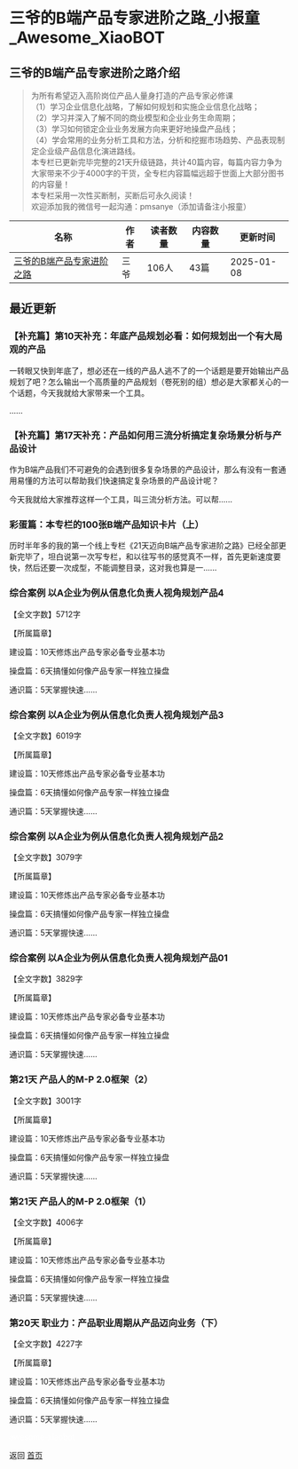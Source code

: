 # 三爷的B端产品专家进阶之路_小报童_Awesome_XiaoBOT

## 三爷的B端产品专家进阶之路介绍
> 为所有希望迈入高阶岗位产品人量身打造的产品专家必修课    
（1）学习企业信息化战略，了解如何规划和实施企业信息化战略；    
（2）学习并深入了解不同的商业模型和企业业务生命周期；    
（3）学习如何锁定企业业务发展方向来更好地操盘产品线；    
（4）学会常用的业务分析工具和方法，分析和挖掘市场趋势、产品表现制定企业级产品信息化演进路线。    
本专栏已更新完毕完整的21天升级链路，共计40篇内容，每篇内容力争为大家带来不少于4000字的干货，全专栏内容篇幅远超于世面上大部分图书的内容量！    
本专栏采用一次性买断制，买断后可永久阅读！    
欢迎添加我的微信号一起沟通：pmsanye（添加请备注小报童）  
  


|名称|作者|读者数量|内容数量|更新时间|
|---|---|---|---|---|
|[三爷的B端产品专家进阶之路](https://xiaobot.net/p/pm007?refer=0b133df9-27dc-423b-8101-639049001c13)|三爷|106人|43篇|2025-01-08|

## 最近更新
### 【补充篇】第10天补充：年底产品规划必看：如何规划出一个有大局观的产品

一转眼又快到年底了，想必还在一线的产品人逃不了的一个话题是要开始输出产品规划了吧？怎么输出一个高质量的产品规划（卷死别的组）想必是大家都关心的一个话题，今天我就给大家带来一个工具。

......

### 【补充篇】第17天补充：产品如何用三流分析搞定复杂场景分析与产品设计

作为B端产品我们不可避免的会遇到很多复杂场景的产品设计，那么有没有一套通用易懂的方法可以帮助我们快速搞定复杂场景的产品设计呢？

今天我就给大家推荐这样一个工具，叫三流分析方法。可以帮......

### 彩蛋篇：本专栏的100张B端产品知识卡片（上）

历时半年多的我的第一个线上专栏《21天迈向B端产品专家进阶之路》已经全部更新完毕了，坦白说第一次写专栏，和以往写书的感觉真不一样，首先更新速度要快，然后还要一次成型，不能调整目录，这对我也算是一......

### 综合案例 以A企业为例从信息化负责人视角规划产品4

【全文字数】5712字

【所属篇章】

建设篇：10天修炼出产品专家必备专业基本功

操盘篇：6天搞懂如何像产品专家一样独立操盘

通识篇：5天掌握快速......

### 综合案例 以A企业为例从信息化负责人视角规划产品3

【全文字数】6019字

【所属篇章】

建设篇：10天修炼出产品专家必备专业基本功

操盘篇：6天搞懂如何像产品专家一样独立操盘

通识篇：5天掌握快速......

### 综合案例 以A企业为例从信息化负责人视角规划产品2

【全文字数】3079字

【所属篇章】

建设篇：10天修炼出产品专家必备专业基本功

操盘篇：6天搞懂如何像产品专家一样独立操盘

通识篇：5天掌握快速......

### 综合案例 以A企业为例从信息化负责人视角规划产品01

【全文字数】3829字

【所属篇章】

建设篇：10天修炼出产品专家必备专业基本功

操盘篇：6天搞懂如何像产品专家一样独立操盘

通识篇：5天掌握快速......

### 第21天 产品人的M-P 2.0框架（2）

【全文字数】3001字

【所属篇章】

建设篇：10天修炼出产品专家必备专业基本功

操盘篇：6天搞懂如何像产品专家一样独立操盘

通识篇：5天掌握快速......

### 第21天 产品人的M-P 2.0框架（1）

【全文字数】4006字

【所属篇章】

建设篇：10天修炼出产品专家必备专业基本功

操盘篇：6天搞懂如何像产品专家一样独立操盘

通识篇：5天掌握快速......

### 第20天 职业力：产品职业周期从产品迈向业务（下）

【全文字数】4227字

【所属篇章】

建设篇：10天修炼出产品专家必备专业基本功

操盘篇：6天搞懂如何像产品专家一样独立操盘

通识篇：5天掌握快速......


<a href="https://github.com/Reno9527/awesome-xiaobot" style="color: white; text-decoration: none;">awesome-xiaobot</a>

返回 [首页](../README.md)
